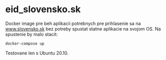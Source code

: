 # eid_slovensko.sk

Docker image pre beh aplikacii potrebnych pre prihlasenie sa na www.slovensko.sk bez potreby spustat statne aplikacie na svojom OS.
Na spustenie by malo stacit:

```
docker-compose up
```

Testovane len s Ubuntu 20.10.
